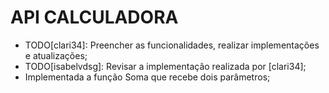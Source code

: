# API CALCULADORA
- TODO[clari34]: Preencher as funcionalidades, realizar implementações e atualizações;
- TODO[isabelvdsg]: Revisar a implementação realizada por [clari34];
- Implementada a função Soma que recebe dois parâmetros;
